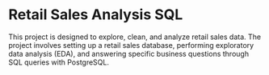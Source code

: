 # Retail Sales Analysis SQL 

This project is designed to explore, clean, and analyze retail sales data. The project involves setting up a retail sales database, performing exploratory data analysis (EDA), and answering specific business questions through SQL queries with PostgreSQL.
